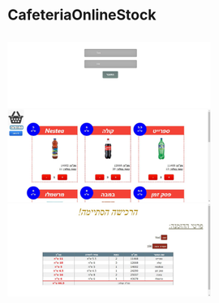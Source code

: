 # CafeteriaOnlineStock

<br/>                                             
                                                                                         
<div style="width:100%;">                                                  
  <img src="Exe4/Screenshots/image1.png" width="400" style="position:relative;">
  <img src="Exe4/Screenshots/image2.JPG" width="400" style="position:relative;">
  <img src="Exe4/Screenshots/image3.JPG" width="400" style="position:relative;">
</div>
